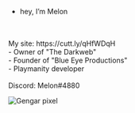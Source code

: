 - hey, I’m Melon
<br>
<br>
My site: https://cutt.ly/qHfWDqH
<br>
- Owner of "The Darkweb"
<br>
- Founder of "Blue Eye Productions"
<br>
- Playmanity developer
<br>
<br>
Discord: Melon#4880


![Gengar pixel](https://user-images.githubusercontent.com/61595428/142208395-57ac45fe-a4b3-4d54-b3c8-4aef2d641f52.gif)


